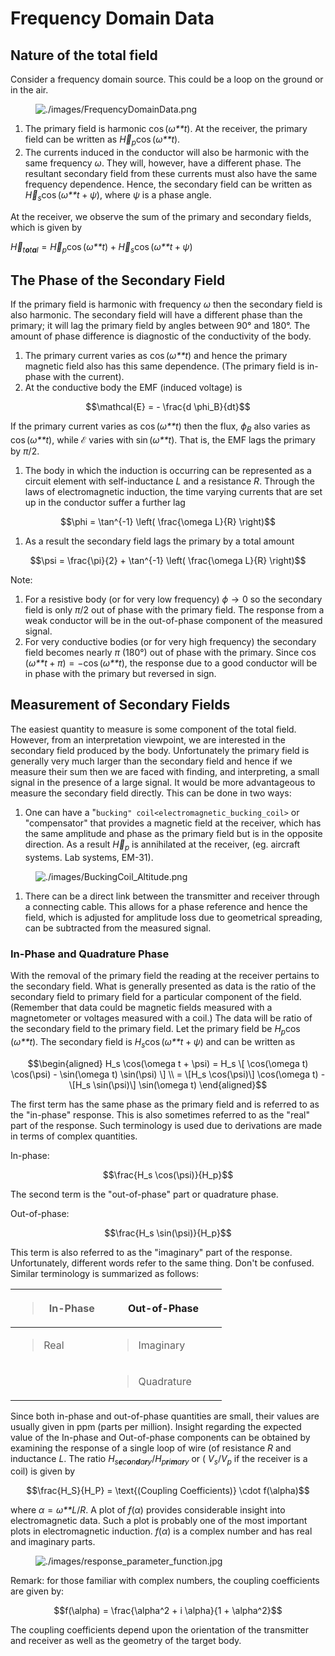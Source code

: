 # Frequency Domain Data

## Nature of the total field

Consider a frequency domain source. This could be a loop on the ground
or in the air.

<figure class="align-center">
<img src="./images/FrequencyDomainData.png"
alt="./images/FrequencyDomainData.png" />
</figure>

1.  The primary field is harmonic cos (*ω**t*). At the receiver, the
    primary field can be written as *H⃗*<sub>*p*</sub>cos (*ω**t*).
2.  The currents induced in the conductor will also be harmonic with the
    same frequency *ω*. They will, however, have a different phase. The
    resultant secondary field from these currents must also have the
    same frequency dependence. Hence, the secondary field can be written
    as *H⃗*<sub>*s*</sub>cos (*ω**t* + *ψ*), where *ψ* is a phase angle.

At the receiver, we observe the sum of the primary and secondary fields,
which is given by

*H⃗*<sub>*t**o**t**a**l*</sub> = *H⃗*<sub>*p*</sub>cos (*ω**t*) + *H⃗*<sub>*s*</sub>cos (*ω**t* + *ψ*)

## The Phase of the Secondary Field

If the primary field is harmonic with frequency *ω* then the secondary
field is also harmonic. The secondary field will have a different phase
than the primary; it will lag the primary field by angles between 90°
and 180°. The amount of phase difference is diagnostic of the
conductivity of the body.

1.  The primary current varies as cos (*ω**t*) and hence the primary
    magnetic field also has this same dependence. (The primary field is
    in-phase with the current).
2.  At the conductive body the EMF (induced voltage) is

$$\mathcal{E} = - \frac{d \phi_B}{dt}$$

If the primary current varies as cos (*ω**t*) then the flux,
*ϕ*<sub>*B*</sub> also varies as cos (*ω**t*), while ℰ varies with
sin (*ω**t*). That is, the EMF lags the primary by *π*/2.

1.  The body in which the induction is occurring can be represented as a
    circuit element with self-inductance *L* and a resistance *R*.
    Through the laws of electromagnetic induction, the time varying
    currents that are set up in the conductor suffer a further lag

$$\phi = \tan^{-1} \left( \frac{\omega L}{R} \right)$$

1.  As a result the secondary field lags the primary by a total amount

$$\psi = \frac{\pi}{2} + \tan^{-1} \left( \frac{\omega L}{R} \right)$$

Note:

1.  For a resistive body (or for very low frequency) *ϕ* → 0 so the
    secondary field is only *π*/2 out of phase with the primary field.
    The response from a weak conductor will be in the out-of-phase
    component of the measured signal.
2.  For very conductive bodies (or for very high frequency) the
    secondary field becomes nearly *π* (180°) out of phase with the
    primary. Since cos (*ω**t* + *π*) = −cos (*ω**t*), the response due
    to a good conductor will be in phase with the primary but reversed
    in sign.

## Measurement of Secondary Fields

The easiest quantity to measure is some component of the total field.
However, from an interpretation viewpoint, we are interested in the
secondary field produced by the body. Unfortunately the primary field is
generally very much larger than the secondary field and hence if we
measure their sum then we are faced with finding, and interpreting, a
small signal in the presence of a large signal. It would be more
advantageous to measure the secondary field directly. This can be done
in two ways:

1.  One can have a "`bucking" coil<electromagnetic_bucking_coil>` or
    "compensator" that provides a magnetic field at the receiver, which
    has the same amplitude and phase as the primary field but is in the
    opposite direction. As a result *H⃗*<sub>*p*</sub> is annihilated at
    the receiver, (eg. aircraft systems. Lab systems, EM-31).

<figure class="align-center">
<img src="./images/BuckingCoil_Altitude.png"
alt="./images/BuckingCoil_Altitude.png" />
</figure>

1.  There can be a direct link between the transmitter and receiver
    through a connecting cable. This allows for a phase reference and
    hence the field, which is adjusted for amplitude loss due to
    geometrical spreading, can be subtracted from the measured signal.

### In-Phase and Quadrature Phase

With the removal of the primary field the reading at the receiver
pertains to the secondary field. What is generally presented as data is
the ratio of the secondary field to primary field for a particular
component of the field. (Remember that data could be magnetic fields
measured with a magnetometer or voltages measured with a coil.) The data
will be ratio of the secondary field to the primary field. Let the
primary field be *H*<sub>*p*</sub>cos (*ω**t*). The secondary field is
*H*<sub>*s*</sub>cos (*ω**t* + *ψ*) and can be written as

$$\begin{aligned}
H_s \cos(\omega t + \psi)
= H_s \[ \cos(\omega t) \cos(\psi) - \sin(\omega t) \sin(\psi) \] \\
= \[H_s \cos(\psi)\] \cos(\omega t)  - \[H_s \sin(\psi)\] \sin(\omega t)
\end{aligned}$$

The first term has the same phase as the primary field and is referred
to as the "in-phase" response. This is also sometimes referred to as the
"real" part of the response. Such terminology is used due to derivations
are made in terms of complex quantities.

In-phase:

$$\frac{H_s \cos(\psi)}{H_p}$$

The second term is the "out-of-phase" part or quadrature phase.

Out-of-phase:

$$\frac{H_s \sin(\psi)}{H_p}$$

This term is also referred to as the "imaginary" part of the response.
Unfortunately, different words refer to the same thing. Don't be
confused. Similar terminology is summarized as follows:

<table style="width:67%;">
<colgroup>
<col style="width: 33%" />
<col style="width: 33%" />
</colgroup>
<thead>
<tr>
<th><blockquote>
<p><strong>In-Phase</strong></p>
</blockquote></th>
<th><strong>Out-of-Phase</strong></th>
</tr>
</thead>
<tbody>
<tr>
<td><blockquote>
<p>Real</p>
</blockquote></td>
<td><blockquote>
<p>Imaginary</p>
</blockquote></td>
</tr>
<tr>
<td></td>
<td><blockquote>
<p>Quadrature</p>
</blockquote></td>
</tr>
</tbody>
</table>

Since both in-phase and out-of-phase quantities are small, their values
are usually given in ppm (parts per million). Insight regarding the
expected value of the In-phase and Out-of-phase components can be
obtained by examining the response of a single loop of wire (of
resistance *R* and inductance *L*. The ratio
*H*<sub>*s**e**c**o**n**d**a**r**y*</sub>/*H*<sub>*p**r**i**m**a**r**y*</sub>
or ( *V*<sub>*s*</sub>/*V*<sub>*p*</sub> if the receiver is a coil) is
given by

$$\frac{H_S}{H_P} = \text{(Coupling Coefficients)} \cdot f(\alpha)$$

where *α* = *ω**L*/*R*. A plot of *f*(*α*) provides considerable insight
into electromagnetic data. Such a plot is probably one of the most
important plots in electromagnetic induction. *f*(*α*) is a complex
number and has real and imaginary parts.

<figure class="align-center">
<img src="./images/response_parameter_function.jpg"
alt="./images/response_parameter_function.jpg" />
</figure>

Remark: for those familiar with complex numbers, the coupling
coefficients are given by:

$$f(\alpha) = \frac{\alpha^2 + i \alpha}{1 + \alpha^2}$$

The coupling coefficients depend upon the orientation of the transmitter
and receiver as well as the geometry of the target body.
